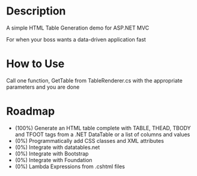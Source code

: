 # Description

A simple HTML Table Generation demo for ASP.NET MVC

For when your boss wants a data-driven application fast

# How to Use

Call one function, GetTable from TableRenderer.cs with the appropriate parameters and you are done

# Roadmap

* (100%) Generate an HTML table complete with TABLE, THEAD, TBODY and TFOOT tags from a .NET DataTable or a list of columns and values
* (0%) Programmatically add CSS classes and XML attributes
* (0%) Integrate with datatables.net
* (0%) Integrate with Bootstrap
* (0%) Integrate with Foundation
* (0%) Lambda Expressions from .cshtml files